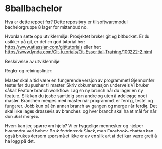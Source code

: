 # 8ballbachelor

Hva er dette repoet for? 
Dette repository er til softwaremodul bachelorgruppe 8 lager for mittanbud.no.

Hvordan sette opp utviklermiljø: 
Prosjektet bruker git og bitbucket. Er du usikker på git, er det en god tutorial her: https://www.atlassian.com/git/tutorials eller her: https://www.lynda.com/Git-tutorials/Git-Essential-Training/100222-2.html

Beskrivelse av utviklermiljø

Regler og retningslinjer:

Master skal alltid være en fungerende versjon av programmet! Gjennomfør tester før du pusher til master.
Skriv dokumentasjon underveis
Vi bruker såkalt Feature branch workflow: Lag en ny branch når du lager en ny feature. Slik kan du jobbe samtidig som andre og uten å ødelegge noe i master. Branchen merges med master når programmet er ferdig, testet og fungerer.
Jobb kun på èn annen branch av gangen og merge når ferdig. Det skal ikke lages drøssevis av branches, og hver branch skal ha et mål for når den skal merges.

Hvem kan jeg spørre om hjelp? 
Vi er hyggelige mennesker og hjelper hverandre ved behov. Bruk fortrinnsvis Slack, men Facebook- chatten kan også brukes dersom spørsmålet ikke er av en slik art at det kan være greit å ha logg på det.

